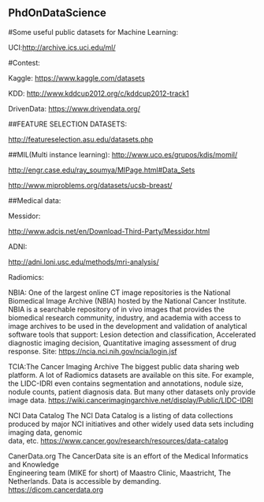 ## PhdOnDataScience

#Some useful public datasets for Machine Learning:

UCI:http://archive.ics.uci.edu/ml/

#Contest:

Kaggle: https://www.kaggle.com/datasets

KDD: http://www.kddcup2012.org/c/kddcup2012-track1

DrivenData: https://www.drivendata.org/



##FEATURE SELECTION DATASETS: 

http://featureselection.asu.edu/datasets.php

##MIL(Multi instance learning): 
http://www.uco.es/grupos/kdis/momil/

http://engr.case.edu/ray_soumya/MIPage.html#Data_Sets

http://www.miproblems.org/datasets/ucsb-breast/



##Medical data: 

Messidor: 

http://www.adcis.net/en/Download-Third-Party/Messidor.html

ADNI: 

http://adni.loni.usc.edu/methods/mri-analysis/

Radiomics: 

NBIA: One of the largest online CT image repositories is the National Biomedical Image Archive (NBIA) hosted by the National Cancer Institute. NBIA is a searchable repository of in vivo images that provides the biomedical research community, industry, and academia with access to image archives to be used in the development and validation of analytical software tools that support: Lesion detection and classification, Accelerated diagnostic imaging decision, Quantitative imaging assessment of drug response.
Site: https://ncia.nci.nih.gov/ncia/login.jsf

TCIA:The Cancer Imaging Archive
The biggest public data sharing web platform. A lot of Radiomics datasets are available on this site. For example, the LIDC-IDRI even contains segmentation and annotations, nodule size, nodule counts, patient diagnosis data. But many other datasets only provide image data.
https://wiki.cancerimagingarchive.net/display/Public/LIDC-IDRI

NCI Data Catalog
The NCI Data Catalog is a listing of data collections produced by major NCI
initiatives and other widely used data sets including imaging data, genomic       
data, etc. https://www.cancer.gov/research/resources/data-catalog

CanerData.org
The CancerData site is an effort of the Medical Informatics and Knowledge  
Engineering team (MIKE for short) of Maastro Clinic, Maastricht, The  
Netherlands. Data is accessible by demanding. https://dicom.cancerdata.org



